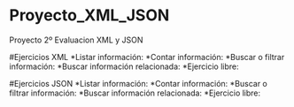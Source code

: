 # Proyecto_XML_JSON
Proyecto 2º Evaluacion XML y JSON

#Ejercicios XML
*Listar información: 
*Contar información:
*Buscar o filtrar información:
*Buscar información relacionada:
*Ejercicio libre:

#Ejercicios JSON
*Listar información: 
*Contar información:
*Buscar o filtrar información:
*Buscar información relacionada:
*Ejercicio libre:
